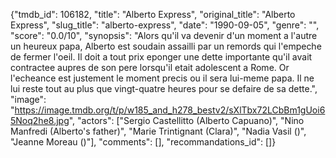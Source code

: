 {"tmdb_id": 106182, "title": "Alberto Express", "original_title": "Alberto Express", "slug_title": "alberto-express", "date": "1990-09-05", "genre": "", "score": "0.0/10", "synopsis": "Alors qu'il va devenir d'un moment a l'autre un heureux papa, Alberto est soudain assailli par un remords qui l'empeche de fermer l'oeil. Il doit a tout prix eponger une dette importante qu'il avait contractee aupres de son pere lorsqu'il etait adolescent a Rome. Or l'echeance est justement le moment precis ou il sera lui-meme papa. Il ne lui reste tout au plus que vingt-quatre heures pour se defaire de sa dette.", "image": "https://image.tmdb.org/t/p/w185_and_h278_bestv2/sXlTbx72LCbBm1gUoi65Noq2he8.jpg", "actors": ["Sergio Castellitto (Alberto Capuano)", "Nino Manfredi (Alberto's father)", "Marie Trintignant (Clara)", "Nadia Vasil ()", "Jeanne Moreau ()"], "comments": [], "recommandations_id": []}